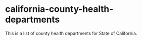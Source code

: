# california-county-health-departments
This is a list of county health departments for State of California.
